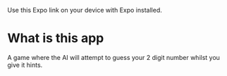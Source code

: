Use this Expo link on your device with Expo installed.

# What is this app #
A game where the AI will attempt to guess your 2 digit number whilst you give it hints.
